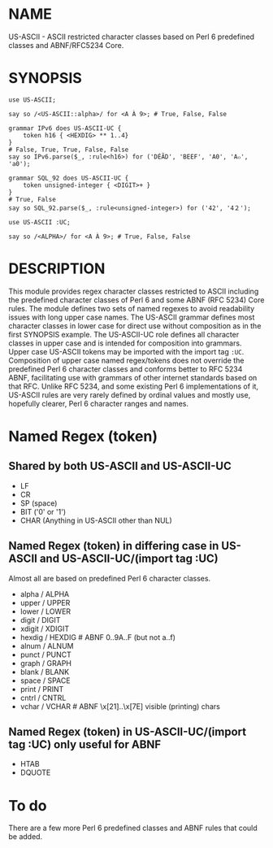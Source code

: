 # NAME
US-ASCII - ASCII restricted character classes based on Perl 6 predefined classes and ABNF/RFC5234 Core.

# SYNOPSIS

```Perl6
use US-ASCII;

say so /<US-ASCII::alpha>/ for <A À 9>; # True, False, False

grammar IPv6 does US-ASCII-UC {
    token h16 { <HEXDIG> ** 1..4}
}
# False, True, True, False, False
say so IPv6.parse($_, :rule<h16>) for ('DÉÃD', 'BEEF', 'A0', 'A๐', 'a0');

grammar SQL_92 does US-ASCII-UC {
    token unsigned-integer { <DIGIT>+ }
}
# True, False
say so SQL_92.parse($_, :rule<unsigned-integer>) for ('42', '4２');
```

```Perl6
use US-ASCII :UC;

say so /<ALPHA>/ for <A À 9>; # True, False, False
```

# DESCRIPTION

This module provides regex character classes restricted to ASCII including the
predefined character classes of Perl 6 and some ABNF (RFC 5234) Core rules. The
module defines two sets of named regexes to avoid readability issues with long
upper case names.  The US-ASCII grammar defines most character classes in lower
case for direct use without composition as in the first SYNOPSIS example. The
US-ASCII-UC role defines all character classes in upper case and is intended
for composition into grammars.  Upper case US-ASCII tokens may be imported with
the import tag `:UC`.  Composition of upper case named regex/tokens does not
override the predefined Perl 6 character classes and conforms better to RFC
5234 ABNF, facilitating use with grammars of other internet standards based on
that RFC.  Unlike RFC 5234, and some existing Perl 6 implementations of it,
US-ASCII rules are very rarely defined by ordinal values and mostly use,
hopefully clearer, Perl 6 character ranges and names.

# Named Regex (token)

## Shared by both US-ASCII and US-ASCII-UC

* LF
* CR
* SP (space)
* BIT ('0' or '1')
* CHAR (Anything in US-ASCII other than NUL)

## Named Regex (token) in differing case in US-ASCII and US-ASCII-UC/(import tag :UC)

Almost all are based on predefined Perl 6 character classes.

* alpha / ALPHA
* upper / UPPER
* lower / LOWER
* digit / DIGIT
* xdigit / XDIGIT
* hexdig / HEXDIG # ABNF 0..9A..F (but not a..f)
* alnum / ALNUM
* punct / PUNCT
* graph / GRAPH
* blank / BLANK
* space / SPACE
* print / PRINT
* cntrl / CNTRL
* vchar / VCHAR # ABNF \x[21]..\x[7E] visible (printing) chars

## Named Regex (token) in US-ASCII-UC/(import tag :UC) only useful for ABNF

* HTAB
* DQUOTE

# To do

There are a few more Perl 6 predefined classes and ABNF rules
that could be added.
